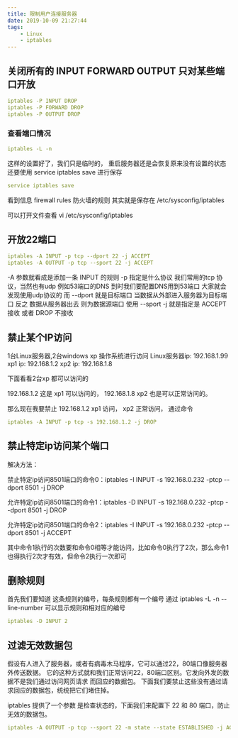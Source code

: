 ```yaml
---
title: 限制用户连接服务器
date: 2019-10-09 21:27:44
tags:
    - Linux
    - iptables
---
```

## 关闭所有的 INPUT FORWARD OUTPUT 只对某些端口开放
```yaml
iptables -P INPUT DROP
iptables -P FORWARD DROP
iptables -P OUTPUT DROP
```
### 查看端口情况
```yaml
iptables -L -n
```
这样的设置好了，我们只是临时的， 重启服务器还是会恢复原来没有设置的状态
还要使用 service iptables save 进行保存
```yaml
service iptables save
```
看到信息 firewall rules 防火墙的规则 其实就是保存在 /etc/sysconfig/iptables

可以打开文件查看 vi /etc/sysconfig/iptables

## 开放22端口
```yaml
iptables -A INPUT -p tcp --dport 22 -j ACCEPT
iptables -A OUTPUT -p tcp --sport 22 -j ACCEPT
```
-A 参数就看成是添加一条 INPUT 的规则
-p 指定是什么协议 我们常用的tcp 协议，当然也有udp 例如53端口的DNS
到时我们要配置DNS用到53端口 大家就会发现使用udp协议的
而 --dport 就是目标端口 当数据从外部进入服务器为目标端口
反之 数据从服务器出去 则为数据源端口 使用 --sport
-j 就是指定是 ACCEPT 接收 或者 DROP 不接收

## 禁止某个IP访问
1台Linux服务器,2台windows xp 操作系统进行访问
Linux服务器ip: 192.168.1.99
xp1 ip: 192.168.1.2
xp2 ip: 192.168.1.8

下面看看2台xp 都可以访问的

192.168.1.2 这是 xp1 可以访问的，
192.168.1.8 xp2 也是可以正常访问的。

那么现在我要禁止 192.168.1.2 xp1 访问， xp2 正常访问，
通过命令
```yaml
iptables -A INPUT -p tcp -s 192.168.1.2 -j DROP
```
## 禁止特定ip访问某个端口
解决方法：

禁止特定ip访问8501端口的命令0：iptables -I INPUT -s 192.168.0.232 -ptcp --dport 8501 -j DROP

允许特定ip访问8501端口的命令1：iptables -D INPUT -s 192.168.0.232 -ptcp --dport 8501 -j DROP

允许特定ip访问8501端口的命令2：iptables -I INPUT -s 192.168.0.232 -ptcp --dport 8501 -j ACCEPT

其中命令1执行的次数要和命令0相等才能访问，比如命令0执行了2次，那么命令1也得执行2次才有效，但命令2执行一次即可

## 删除规则
首先我们要知道 这条规则的编号，每条规则都有一个编号
通过 iptables -L -n --line-number 可以显示规则和相对应的编号
```yaml
iptables -D INPUT 2
```
## 过滤无效数据包
假设有人进入了服务器，或者有病毒木马程序，它可以通过22，80端口像服务器外传送数据。
它的这种方式就和我们正常访问22，80端口区别。它发向外发的数据不是我们通过访问网页请求
而回应的数据包。
下面我们要禁止这些没有通过请求回应的数据包，统统把它们堵住掉。

iptables 提供了一个参数 是检查状态的，下面我们来配置下 22 和 80 端口，防止无效的数据包。
```yaml
iptables -A OUTPUT -p tcp --sport 22 -m state --state ESTABLISHED -j ACCEPT
```